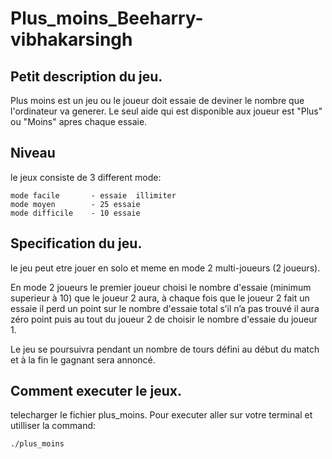 # Plus_moins_Beeharry-vibhakarsingh 
## Petit description du jeu.
Plus moins est un jeu ou le joueur doit essaie de deviner le nombre que l'ordinateur va 
generer. Le seul aide qui est disponible aux joueur est "Plus" ou "Moins" apres chaque
essaie.

## Niveau
le jeux consiste de 3 different mode:
```
mode facile       - essaie  illimiter
mode moyen        - 25 essaie
mode difficile    - 10 essaie
```

## Specification du jeu.
le jeu peut etre jouer en solo et meme en mode 2 multi-joueurs (2 joueurs).

En mode 2 joueurs le premier joueur choisi le nombre d'essaie (minimum superieur à 10) que le joueur 2 aura, à chaque fois que le joueur 2 fait un essaie il perd un point sur le nombre d'essaie total s’il n’a pas trouvé il aura zéro point puis au tout du joueur 2 de choisir le nombre d'essaie du joueur 1.

Le jeu se poursuivra pendant un nombre de tours défini au début du match et à la fin le gagnant sera annoncé.

## Comment executer le jeux.
telecharger le fichier plus_moins.
Pour executer aller sur votre terminal et utilliser la command:
```
./plus_moins
```

